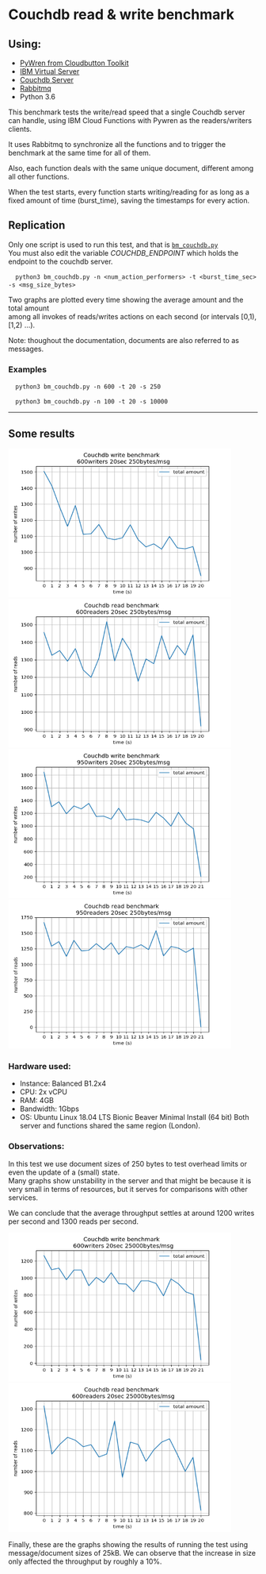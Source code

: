 # Couchdb read & write benchmark

## Using:
 - [PyWren from Cloudbutton Toolkit](https://github.com/pywren/pywren-ibm-cloud)
 - [IBM Virtual Server](https://cloud.ibm.com/catalog/infrastructure/virtual-server-group‎)
 - [Couchdb Server](https://couchdb.apache.org/)
 - [Rabbitmq](https://www.rabbitmq.com/)
 - Python 3.6


This benchmark tests the write/read speed that a single
Couchdb server can handle, using IBM Cloud Functions with
Pywren as the readers/writers clients.

It uses Rabbitmq to synchronize all the functions and to trigger
the benchmark at the same time for all of them.

Also, each function deals with the same unique document, different
among all other functions.

When the test starts, every function starts writing/reading for as
long as a fixed amount of time (burst_time), saving the timestamps
for every action.


## Replication

Only one script is used to run this test, and that is [`bm_couchdb.py`](/bm_couchdb.py)\
You must also edit the variable *COUCHDB_ENDPOINT* which holds the endpoint to the
couchdb server.

```
  python3 bm_couchdb.py -n <num_action_performers> -t <burst_time_sec> -s <msg_size_bytes>
```

Two graphs are plotted every time showing the average amount and the total amount\
among all invokes of reads/writes actions on each second (or intervals [0,1), [1,2) ...).

Note: thoughout the documentation, documents are also referred to as messages.

### Examples

```
  python3 bm_couchdb.py -n 600 -t 20 -s 250
```

```
  python3 bm_couchdb.py -n 100 -t 20 -s 10000
```

----

## Some results

<img src="./plots/couchdb_600writers_20sec_250bytes_sum.png" width="450" height="300">
<img src="./plots/couchdb_600readers_20sec_250bytes_sum.png" width="450" height="300">
<img src="./plots/couchdb_950writers_20sec_250bytes_sum.png" width="450" height="300">
<img src="./plots/couchdb_950readers_20sec_250bytes_sum.png" width="450" height="300">

### Hardware used:
 - Instance: Balanced B1.2x4
 - CPU: 2x vCPU
 - RAM: 4GB
 - Bandwidth: 1Gbps
 - OS: Ubuntu Linux 18.04 LTS Bionic Beaver Minimal Install (64 bit)
Both server and functions shared the same region (London).

### Observations:

In this test we use document sizes of 250 bytes to test overhead limits
or even the update of a (small) state.\
Many graphs show unstability in the server and that might be because
it is very small in terms of resources, but it serves for comparisons
with other services.

We can conclude that the average throughput settles at around 1200 writes per
second and 1300 reads per second.

<img src="./plots/couchdb_600writers_20sec_25000bytes_sum.png" width="450" height="300">
<img src="./plots/couchdb_600readers_20sec_25000bytes_sum.png" width="450" height="300">

Finally, these are the graphs showing the results of running the test using message/document
sizes of 25kB. We can observe that the increase in size only affected the throughput by roughly
a 10%.


